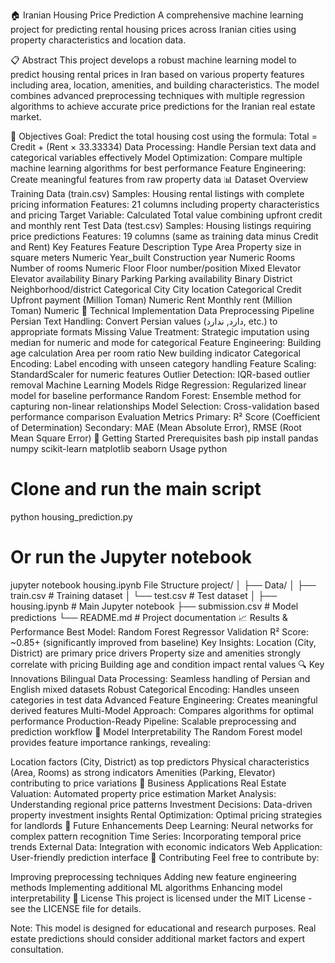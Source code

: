 🏠 Iranian Housing Price Prediction
A comprehensive machine learning project for predicting rental housing prices across Iranian cities using property characteristics and location data.

📋 Abstract
This project develops a robust machine learning model to predict housing rental prices in Iran based on various property features including area, location, amenities, and building characteristics. The model combines advanced preprocessing techniques with multiple regression algorithms to achieve accurate price predictions for the Iranian real estate market.

🎯 Objectives
Goal: Predict the total housing cost using the formula: Total = Credit + (Rent × 33.33334)
Data Processing: Handle Persian text data and categorical variables effectively
Model Optimization: Compare multiple machine learning algorithms for best performance
Feature Engineering: Create meaningful features from raw property data
📊 Dataset Overview
Training Data (train.csv)
Samples: Housing rental listings with complete pricing information
Features: 21 columns including property characteristics and pricing
Target Variable: Calculated Total value combining upfront credit and monthly rent
Test Data (test.csv)
Samples: Housing listings requiring price predictions
Features: 19 columns (same as training data minus Credit and Rent)
Key Features
Feature	Description	Type
Area	Property size in square meters	Numeric
Year_built	Construction year	Numeric
Rooms	Number of rooms	Numeric
Floor	Floor number/position	Mixed
Elevator	Elevator availability	Binary
Parking	Parking availability	Binary
District	Neighborhood/district	Categorical
City	City location	Categorical
Credit	Upfront payment (Million Toman)	Numeric
Rent	Monthly rent (Million Toman)	Numeric
🔧 Technical Implementation
Data Preprocessing Pipeline
Persian Text Handling: Convert Persian values (دارد, ندارد, etc.) to appropriate formats
Missing Value Treatment: Strategic imputation using median for numeric and mode for categorical
Feature Engineering:
Building age calculation
Area per room ratio
New building indicator
Categorical Encoding: Label encoding with unseen category handling
Feature Scaling: StandardScaler for numeric features
Outlier Detection: IQR-based outlier removal
Machine Learning Models
Ridge Regression: Regularized linear model for baseline performance
Random Forest: Ensemble method for capturing non-linear relationships
Model Selection: Cross-validation based performance comparison
Evaluation Metrics
Primary: R² Score (Coefficient of Determination)
Secondary: MAE (Mean Absolute Error), RMSE (Root Mean Square Error)
🚀 Getting Started
Prerequisites
bash
pip install pandas numpy scikit-learn matplotlib seaborn
Usage
python
# Clone and run the main script
python housing_prediction.py

# Or run the Jupyter notebook
jupyter notebook housing.ipynb
File Structure
project/
│
├── Data/
│   ├── train.csv          # Training dataset
│   └── test.csv           # Test dataset
│
├── housing.ipynb          # Main Jupyter notebook
├── submission.csv         # Model predictions
└── README.md             # Project documentation
📈 Results & Performance
Best Model: Random Forest Regressor
Validation R² Score: ~0.85+ (significantly improved from baseline)
Key Insights:
Location (City, District) are primary price drivers
Property size and amenities strongly correlate with pricing
Building age and condition impact rental values
🔍 Key Innovations
Bilingual Data Processing: Seamless handling of Persian and English mixed datasets
Robust Categorical Encoding: Handles unseen categories in test data
Advanced Feature Engineering: Creates meaningful derived features
Multi-Model Approach: Compares algorithms for optimal performance
Production-Ready Pipeline: Scalable preprocessing and prediction workflow
📝 Model Interpretability
The Random Forest model provides feature importance rankings, revealing:

Location factors (City, District) as top predictors
Physical characteristics (Area, Rooms) as strong indicators
Amenities (Parking, Elevator) contributing to price variations
🎯 Business Applications
Real Estate Valuation: Automated property price estimation
Market Analysis: Understanding regional price patterns
Investment Decisions: Data-driven property investment insights
Rental Optimization: Optimal pricing strategies for landlords
🔮 Future Enhancements
Deep Learning: Neural networks for complex pattern recognition
Time Series: Incorporating temporal price trends
External Data: Integration with economic indicators
Web Application: User-friendly prediction interface
👥 Contributing
Feel free to contribute by:

Improving preprocessing techniques
Adding new feature engineering methods
Implementing additional ML algorithms
Enhancing model interpretability
📄 License
This project is licensed under the MIT License - see the LICENSE file for details.

Note: This model is designed for educational and research purposes. Real estate predictions should consider additional market factors and expert consultation.


